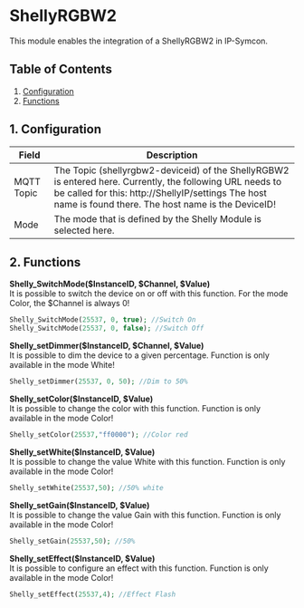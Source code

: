 # ShellyRGBW2
   This module enables the integration of a ShellyRGBW2 in IP-Symcon.
       
   ## Table of Contents
   1. [Configuration](#1-configuration)
   2. [Functions](#2-functions)
   
   ## 1. Configuration
   
   Field        | Description
   ------------ | -------------
   MQTT Topic   | The Topic (shellyrgbw2-deviceid) of the ShellyRGBW2 is entered here. Currently, the following URL needs to be called for this: http://ShellyIP/settings The host name is found there. The host name is the DeviceID!
   Mode         | The mode that is defined by the Shelly Module is selected here. 
   
   ## 2. Functions
   
   **Shelly_SwitchMode($InstanceID, $Channel, $Value)**\
   It is possible to switch the device on or off with this function.
   For the mode Color, the $Channel is always 0!
   ```php
   Shelly_SwitchMode(25537, 0, true); //Switch On
   Shelly_SwitchMode(25537, 0, false); //Switch Off
   ```
   
   **Shelly_setDimmer($InstanceID, $Channel, $Value)**\
   It is possible to dim the device to a given percentage.
   Function is only available in the mode White!
   ```php
   Shelly_setDimmer(25537, 0, 50); //Dim to 50%
   ```
   
   **Shelly_setColor($InstanceID, $Value)**\
   It is possible to change the color with this function.
   Function is only available in the mode Color!
   ```php
   Shelly_setColor(25537,"ff0000"); //Color red
   ```
   
   **Shelly_setWhite($InstanceID, $Value)**\
   It is possible to change the value White with this function.
   Function is only available in the mode Color!
   ```php
   Shelly_setWhite(25537,50); //50% white
   ```
   
   **Shelly_setGain($InstanceID, $Value)**\
   It is possible to change the value Gain with this function.
   Function is only available in the mode Color!
   ```php
   Shelly_setGain(25537,50); //50%
   ```
   
   **Shelly_setEffect($InstanceID, $Value)**\
   It is possible to configure an effect with this function.
   Function is only available in the mode Color!
   ```php
   Shelly_setEffect(25537,4); //Effect Flash
   ```
